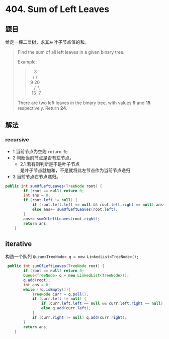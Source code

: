 # 404. Sum of Left Leaves

## 题目

给定一棵二叉树，求其左叶子节点值的和。

>Find the sum of all left leaves in a given binary tree.
>
>Example:
>
>>&nbsp;&nbsp;&nbsp;3  
>>&nbsp;&nbsp;/&nbsp;\  
>>9  20  
>>&nbsp;&nbsp;&nbsp;/&nbsp;&nbsp;\  
>>&nbsp;15&nbsp;&nbsp;7
>
>There are two left leaves in the binary tree, with values **9** and **15** respectively. Return **24**.

## 解法

### recursive

- 1 当前节点为空则 `return 0;`
- 2 判断当前节点是否有左节点。  
  - 2.1 若有则判断是不是叶子节点  
    是叶子节点就加和，不是就将此左节点作为当前节点递归
- 3 当前节点右节点递归。

```java
public int sumOfLeftLeaves(TreeNode root) {
        if (root == null) return 0;
        int ans = 0;
        if (root.left != null) {
            if (root.left.left == null && root.left.right == null) ans+= root.left.val;
            else ans+= sumOfLeftLeaves(root.left);
        }
        ans+= sumOfLeftLeaves(root.right);
        return ans;
    }
```

## iterative

构造一个队列 `Queue<TreeNode> q = new LinkedList<TreeNode>();`

```java
 public int sumOfLeftLeaves(TreeNode root) {
        if (root == null) return 0;
        Queue<TreeNode> q = new LinkedList<TreeNode>();
        q.add(root);
        int ans = 0;
        while (!q.isEmpty()){
            TreeNode curr = q.poll();
            if (curr.left != null) {
                if (curr.left.left == null && curr.left.right == null) ans += curr.left.val;
                else q.add(curr.left);
            }
            if (curr.right != null) q.add(curr.right);
        }
        return ans;
    }
```
